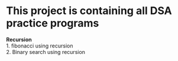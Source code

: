 # This project is containing all DSA practice programs

**Recursion** <br />
         1. fibonacci using recursion <br />
         2. Binary search using recursion <br />
   
